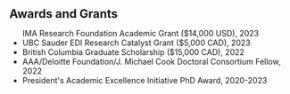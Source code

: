 
 <h2 id="awards" style="margin: 2px 0px 0px;"> <br> 
<br> Awards and Grants</h2>

<ul  
 <li><autocolor>IMA Research Foundation Academic Grant ($14,000 USD), 2023 </autocolor></li>
 <li><autocolor>UBC Sauder EDI Research Catalyst Grant ($5,000 CAD), 2023 </autocolor></li>
 <li><autocolor>British Columbia Graduate Scholarship ($15,000 CAD), 2022 </autocolor></li>
 <li><autocolor>AAA/Deloitte Foundation/J. Michael Cook Doctoral Consortium Fellow, 2022</autocolor></li>
 <li><autocolor>President's Academic Excellence Initiative PhD Award, 2020-2023  </autocolor></li>
</ul>

